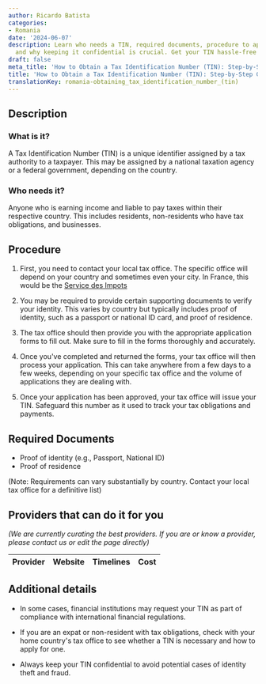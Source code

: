 ```yaml
---
author: Ricardo Batista
categories:
- Romania
date: '2024-06-07'
description: Learn who needs a TIN, required documents, procedure to apply for one,
  and why keeping it confidential is crucial. Get your TIN hassle-free!
draft: false
meta_title: 'How to Obtain a Tax Identification Number (TIN): Step-by-Step Guide'
title: 'How to Obtain a Tax Identification Number (TIN): Step-by-Step Guide'
translationKey: romania-obtaining_tax_identification_number_(tin)
---
```



## Description
### What is it?
A Tax Identification Number (TIN) is a unique identifier assigned by a tax authority to a taxpayer. This may be assigned by a national taxation agency or a federal government, depending on the country.

### Who needs it?
Anyone who is earning income and liable to pay taxes within their respective country. This includes residents, non-residents who have tax obligations, and businesses.

## Procedure

1. First, you need to contact your local tax office. The specific office will depend on your country and sometimes even your city. In France, this would be the [Service des Impots](https://www.impots.gouv.fr/portail/)

2. You may be required to provide certain supporting documents to verify your identity. This varies by country but typically includes proof of identity, such as a passport or national ID card, and proof of residence.

3. The tax office should then provide you with the appropriate application forms to fill out. Make sure to fill in the forms thoroughly and accurately.

4. Once you've completed and returned the forms, your tax office will then process your application. This can take anywhere from a few days to a few weeks, depending on your specific tax office and the volume of applications they are dealing with.

5. Once your application has been approved, your tax office will issue your TIN. Safeguard this number as it used to track your tax obligations and payments.

## Required Documents

- Proof of identity (e.g., Passport, National ID)
- Proof of residence

(Note: Requirements can vary substantially by country. Contact your local tax office for a definitive list)

## Providers that can do it for you

_(We are currently curating the best providers. If you are or know a provider, please contact us or edit the page directly)_

| Provider        |     Website     |     Timelines    |       Cost      |
| --------------- | --------------- |  :-------------: | :-------------: |

## Additional details

- In some cases, financial institutions may request your TIN as part of compliance with international financial regulations. 

- If you are an expat or non-resident with tax obligations, check with your home country's tax office to see whether a TIN is necessary and how to apply for one.

- Always keep your TIN confidential to avoid potential cases of identity theft and fraud.